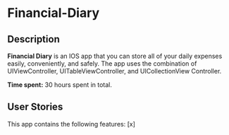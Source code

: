 # Financial-Diary

## Description
**Financial Diary** is an IOS app that you can store all of your daily expenses easily, conveniently, and safely. The app uses the combination of UIViewController, UITableViewController, and UICollectionView Controller.

**Time spent:** 30 hours spent in total.

## User Stories

This app contains the following features: 
[x] 
